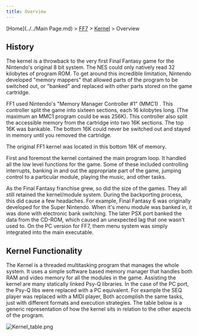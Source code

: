 ```yaml
---
title: Overview
---
```


[Home](../../Main Page.md) > [FF7](../../FF7.md) > [Kernel](../Kernel.md) > Overview

## History

The kernel is a throwback to the very first Final Fantasy game for the Nintendo's original 8 bit system. The NES could only natively read 32 kilobytes of program ROM. To get around this incredible limitation, Nintendo developed "memory mappers" that allowed parts of the program to be switched out, or "banked" and replaced with other parts stored on the game cartridge.

FF1 used Nintendo's "Memory Manager Controller \#1" (MMC1) . This controller split the game into sixteen sections, each 16 kilobytes long. (The maximum an MMC1 program could be was 256K). This controller also split the accessible memory from the cartridge into two 16K sections. The top 16K was bankable. The bottom 16K could never be switched out and stayed in memory until you removed the cartridge.

The original FF1 kernel was located in this bottom 16K of memory.

First and foremost the kernel contained the main program loop. It handled all the low level functions for the game. Some of these included controlling interrupts, banking in and out the appropriate part of the game, jumping control to a particular module, playing the music, and other tasks.

As the Final Fantasy franchise grew, so did the size of the games. They all still retained the kernel/module system. During the backporting process, this did cause a few headaches. For example, Final Fantasy 6 was originally developed for the Super Nintendo. When it's menu module was banked in, it was done with electronic bank switching. The later PSX port banked the data from the CD-ROM, which caused an unexpected lag that one wasn't used to. On the PC version for FF7, them menu system was simply integrated into the main executable.

## Kernel Functionality

The Kernel is a threaded multitasking program that manages the whole system. It uses a simple software based memory manager that handles both RAM and video memory for all the modules in the game. Assisting the kernel are many statically linked Psy-Q libraries. In the case of the PC port, the Psy-Q libs were replaced with a PC equivalent. For example the SEQ player was replaced with a MIDI player, Both accomplish the same tasks, just with different formats and execution strategies. The table below is a generic representation of how the kernel sits in relation to the other aspects of the program.

![](Kernel_table.png "Kernel_table.png")
